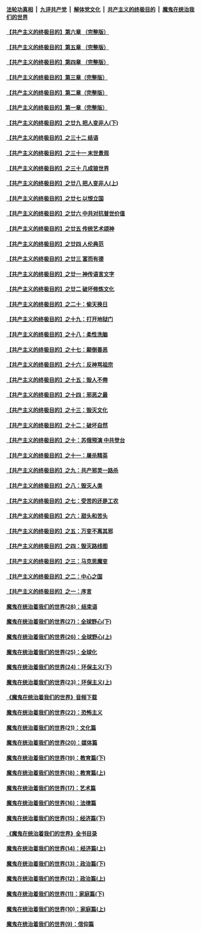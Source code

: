 ####  [法轮功真相](../../../../basic/blob/master/README.md?t=01161052) &nbsp;|&nbsp; [九评共产党](../../../../9ping.md/blob/master/README.md?t=01161052) &nbsp;|&nbsp; [解体党文化](../../../../jtdwh.md/blob/master/README.md?t=01161052)  &nbsp;|&nbsp; [共产主义的终极目的](../../../../gczydzjmd.md/blob/master/README.md?t=01161052) &nbsp;|&nbsp; [魔鬼在统治我们的世界](../../../../mgztzwmdsj.md/blob/master/README.md?t=01161052) 

#### [【共产主义的终极目的】第六章 （完整版）](../pages/nsc422/n11428913.md?t=01161052) 

#### [【共产主义的终极目的】第五章 （完整版）](../pages/nsc422/n11428912.md?t=01161052) 

#### [【共产主义的终极目的】第四章 （完整版）](../pages/nsc422/n11428907.md?t=01161052) 

#### [【共产主义的终极目的】第三章（完整版）](../pages/nsc422/n11428848.md?t=01161052) 

#### [【共产主义的终极目的】第二章（完整版）](../pages/nsc422/n11428831.md?t=01161052) 

#### [【共产主义的终极目的】第一章（完整版）](../pages/nsc422/n11417651.md?t=01161052) 

#### [【共产主义的终极目的】之廿九 把人变非人(下)](../pages/nsc422/n11344140.md?t=01161052) 

#### [【共产主义的终极目的】之三十二 结语](../pages/nsc422/n11360535.md?t=01161052) 

#### [【共产主义的终极目的】之三十一 末世景观](../pages/nsc422/n11351129.md?t=01161052) 

#### [【共产主义的终极目的】之三十 几成狼世界](../pages/nsc422/n11348280.md?t=01161052) 

#### [【共产主义的终极目的】之廿八 把人变非人(上)](../pages/nsc422/n11340492.md?t=01161052) 

#### [【共产主义的终极目的】之廿七 以恨立国](../pages/nsc422/n11336944.md?t=01161052) 

#### [【共产主义的终极目的】之廿六 中共对抗普世价值](../pages/nsc422/n11324785.md?t=01161052) 

#### [【共产主义的终极目的】之廿五 传统艺术颂神](../pages/nsc422/n11296396.md?t=01161052) 

#### [【共产主义的终极目的】之廿四 人伦典范](../pages/nsc422/n11296397.md?t=01161052) 

#### [【共产主义的终极目的】之廿三 富而有德](../pages/nsc422/n11283598.md?t=01161052) 

#### [【共产主义的终极目的】之廿一 神传语言文字](../pages/nsc422/n11263265.md?t=01161052) 

#### [【共产主义的终极目的】之廿二 破坏修炼文化](../pages/nsc422/n11245728.md?t=01161052) 

#### [【共产主义的终极目的】之二十：偷天换日](../pages/nsc422/n11238846.md?t=01161052) 

#### [【共产主义的终极目的】之十九：打开地狱门](../pages/nsc422/n11206376.md?t=01161052) 

#### [【共产主义的终极目的】之十八：柔性洗脑](../pages/nsc422/n11199994.md?t=01161052) 

#### [【共产主义的终极目的】之十七：颠倒善恶](../pages/nsc422/n11179782.md?t=01161052) 

#### [【共产主义的终极目的】之十六：反神骂祖宗](../pages/nsc422/n11166798.md?t=01161052) 

#### [【共产主义的终极目的】之十五：毁人不倦](../pages/nsc422/n11166792.md?t=01161052) 

#### [【共产主义的终极目的】之十四：邪恶之最](../pages/nsc422/n11150249.md?t=01161052) 

#### [【共产主义的终极目的】之十三：毁灭文化](../pages/nsc422/n11135227.md?t=01161052) 

#### [【共产主义的终极目的】之十二：破坏自然](../pages/nsc422/n11135214.md?t=01161052) 

#### [【共产主义的终极目的】之十：苏俄预演 中共登台](../pages/nsc422/n11118424.md?t=01161052) 

#### [【共产主义的终极目的】之十一：屠杀精英](../pages/nsc422/n11118442.md?t=01161052) 

#### [【共产主义的终极目的】之九：共产邪灵一路杀](../pages/nsc422/n11114139.md?t=01161052) 

#### [【共产主义的终极目的】之八：毁灭人类](../pages/nsc422/n11108503.md?t=01161052) 

#### [【共产主义的终极目的】之七：受苦的还是工农](../pages/nsc422/n11101809.md?t=01161052) 

#### [【共产主义的终极目的】之六：甜头和苦头](../pages/nsc422/n11096971.md?t=01161052) 

#### [【共产主义的终极目的】之五：万变不离其邪](../pages/nsc422/n11091285.md?t=01161052) 

#### [【共产主义的终极目的】之四：毁灭路线图](../pages/nsc422/n11086284.md?t=01161052) 

#### [【共产主义的终极目的】之三：马克思魔变](../pages/nsc422/n11061941.md?t=01161052) 

#### [【共产主义的终极目的】之二：中心之国](../pages/nsc422/n11047728.md?t=01161052) 

#### [【共产主义的终极目的】之一：序言](../pages/nsc422/n11086077.md?t=01161052) 

#### [魔鬼在统治着我们的世界(28)：结束语](../pages/nsc422/n10936246.md?t=01161052) 

#### [魔鬼在统治着我们的世界(27)：全球野心(下)](../pages/nsc422/n10928319.md?t=01161052) 

#### [魔鬼在统治着我们的世界(26)：全球野心(上)](../pages/nsc422/n10900318.md?t=01161052) 

#### [魔鬼在统治着我们的世界(25)：全球化](../pages/nsc422/n10788205.md?t=01161052) 

#### [魔鬼在统治着我们的世界(24)：环保主义(下)](../pages/nsc422/n10695307.md?t=01161052) 

#### [魔鬼在统治着我们的世界(23)：环保主义(上)](../pages/nsc422/n10688613.md?t=01161052) 

#### [《魔鬼在统治着我们的世界》音频下载](../pages/nsc422/n10635553.md?t=01161052) 

#### [魔鬼在统治着我们的世界(22)：恐怖主义](../pages/nsc422/n10614727.md?t=01161052) 

#### [魔鬼在统治着我们的世界(21)：文化篇](../pages/nsc422/n10597706.md?t=01161052) 

#### [魔鬼在统治着我们的世界(20)：媒体篇](../pages/nsc422/n10586579.md?t=01161052) 

#### [魔鬼在统治着我们的世界(19)：教育篇(下)](../pages/nsc422/n10564808.md?t=01161052) 

#### [魔鬼在统治着我们的世界(18)：教育篇(上)](../pages/nsc422/n10526970.md?t=01161052) 

#### [魔鬼在统治着我们的世界(17)：艺术篇](../pages/nsc422/n10499093.md?t=01161052) 

#### [魔鬼在统治着我们的世界(16)：法律篇](../pages/nsc422/n10485969.md?t=01161052) 

#### [魔鬼在统治着我们的世界(15)：经济篇(下)](../pages/nsc422/n10469975.md?t=01161052) 

#### [《魔鬼在统治着我们的世界》全书目录](../pages/nsc422/n10464261.md?t=01161052) 

#### [魔鬼在统治着我们的世界(14)：经济篇(上)](../pages/nsc422/n10457370.md?t=01161052) 

#### [魔鬼在统治着我们的世界(13)：政治篇(下)](../pages/nsc422/n10448270.md?t=01161052) 

#### [魔鬼在统治着我们的世界(12)：政治篇(上)](../pages/nsc422/n10444576.md?t=01161052) 

#### [魔鬼在统治着我们的世界(11)：家庭篇(下)](../pages/nsc422/n10440961.md?t=01161052) 

#### [魔鬼在统治着我们的世界(10)：家庭篇(上)](../pages/nsc422/n10435448.md?t=01161052) 

#### [魔鬼在统治着我们的世界(9)：信仰篇](../pages/nsc422/n10432159.md?t=01161052) 

